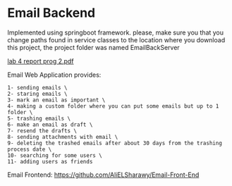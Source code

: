# Email Backend
Implemented using springboot framework. please, make sure you that you change paths found in service classes to the location where you download this project, the project folder was named EmailBackServer

[lab 4 report prog 2.pdf](https://github.com/AliELSharawy/Email-Back-End/files/8627977/lab.4.report.prog.2.pdf)

Email Web Application provides:

    1- sending emails \
    2- staring emails \
    3- mark an email as important \
    4- making a custom folder where you can put some emails but up to 1 folder \
    5- trashing emails \
    6- make an email as draft \
    7- resend the drafts \
    8- sending attachments with email \
    9- deleting the trashed emails after about 30 days from the trashing process date \
    10- searching for some users \
    11- adding users as friends

Email Frontend: https://github.com/AliELSharawy/Email-Front-End
